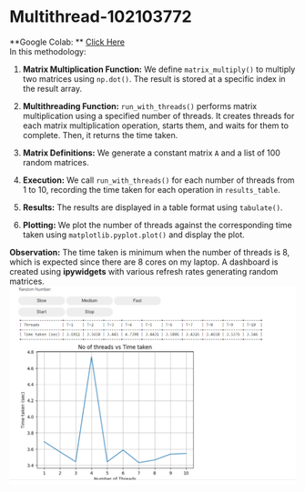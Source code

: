 # Multithread-102103772
**Google Colab: **
<a href="https://colab.research.google.com/drive/1bnK8x4ZfO82qIXPiYSCCyvNtCltjdvJQ?usp=sharing">Click Here</a><br>
In this methodology:

1. **Matrix Multiplication Function:** We define `matrix_multiply()` to multiply two matrices using `np.dot()`. The result is stored at a specific index in the result array.

2. **Multithreading Function:** `run_with_threads()` performs matrix multiplication using a specified number of threads. It creates threads for each matrix multiplication operation, starts them, and waits for them to complete. Then, it returns the time taken.

3. **Matrix Definitions:** We generate a constant matrix `A` and a list of 100 random matrices.

4. **Execution:** We call `run_with_threads()` for each number of threads from 1 to 10, recording the time taken for each operation in `results_table`.

5. **Results:** The results are displayed in a table format using `tabulate()`.

6. **Plotting:** We plot the number of threads against the corresponding time taken using `matplotlib.pyplot.plot()` and display the plot.

**Observation:** The time taken is minimum when the number of threads is 8, which is expected since there are 8 cores on my laptop.
A dashboard is created using **ipywidgets** with various refresh rates generating random matrices.
<img src="https://github.com/Kanishhkka/Multithread-102103772/blob/main/Result.png">
